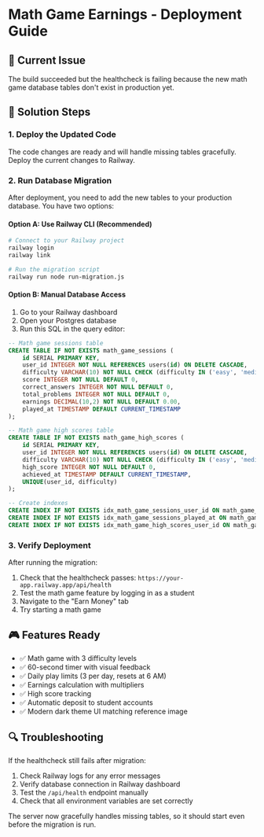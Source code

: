 # Math Game Earnings - Deployment Guide

## 🚨 Current Issue
The build succeeded but the healthcheck is failing because the new math game database tables don't exist in production yet.

## 🔧 Solution Steps

### 1. Deploy the Updated Code
The code changes are ready and will handle missing tables gracefully. Deploy the current changes to Railway.

### 2. Run Database Migration
After deployment, you need to add the new tables to your production database. You have two options:

#### Option A: Use Railway CLI (Recommended)
```bash
# Connect to your Railway project
railway login
railway link

# Run the migration script
railway run node run-migration.js
```

#### Option B: Manual Database Access
1. Go to your Railway dashboard
2. Open your Postgres database
3. Run this SQL in the query editor:

```sql
-- Math game sessions table
CREATE TABLE IF NOT EXISTS math_game_sessions (
    id SERIAL PRIMARY KEY,
    user_id INTEGER NOT NULL REFERENCES users(id) ON DELETE CASCADE,
    difficulty VARCHAR(10) NOT NULL CHECK (difficulty IN ('easy', 'medium', 'hard')),
    score INTEGER NOT NULL DEFAULT 0,
    correct_answers INTEGER NOT NULL DEFAULT 0,
    total_problems INTEGER NOT NULL DEFAULT 0,
    earnings DECIMAL(10,2) NOT NULL DEFAULT 0.00,
    played_at TIMESTAMP DEFAULT CURRENT_TIMESTAMP
);

-- Math game high scores table
CREATE TABLE IF NOT EXISTS math_game_high_scores (
    id SERIAL PRIMARY KEY,
    user_id INTEGER NOT NULL REFERENCES users(id) ON DELETE CASCADE,
    difficulty VARCHAR(10) NOT NULL CHECK (difficulty IN ('easy', 'medium', 'hard')),
    high_score INTEGER NOT NULL DEFAULT 0,
    achieved_at TIMESTAMP DEFAULT CURRENT_TIMESTAMP,
    UNIQUE(user_id, difficulty)
);

-- Create indexes
CREATE INDEX IF NOT EXISTS idx_math_game_sessions_user_id ON math_game_sessions(user_id);
CREATE INDEX IF NOT EXISTS idx_math_game_sessions_played_at ON math_game_sessions(played_at);
CREATE INDEX IF NOT EXISTS idx_math_game_high_scores_user_id ON math_game_high_scores(user_id);
```

### 3. Verify Deployment
After running the migration:
1. Check that the healthcheck passes: `https://your-app.railway.app/api/health`
2. Test the math game feature by logging in as a student
3. Navigate to the "Earn Money" tab
4. Try starting a math game

## 🎮 Features Ready
- ✅ Math game with 3 difficulty levels
- ✅ 60-second timer with visual feedback
- ✅ Daily play limits (3 per day, resets at 6 AM)
- ✅ Earnings calculation with multipliers
- ✅ High score tracking
- ✅ Automatic deposit to student accounts
- ✅ Modern dark theme UI matching reference image

## 🔍 Troubleshooting
If the healthcheck still fails after migration:
1. Check Railway logs for any error messages
2. Verify database connection in Railway dashboard
3. Test the `/api/health` endpoint manually
4. Check that all environment variables are set correctly

The server now gracefully handles missing tables, so it should start even before the migration is run.

